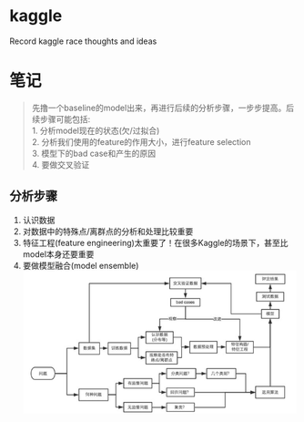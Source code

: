 # kaggle
Record kaggle race thoughts and ideas

# 笔记
> 先撸一个baseline的model出来，再进行后续的分析步骤，一步步提高。后续步骤可能包括:<br/>
    1. 分析model现在的状态(欠/过拟合)<br/>
    2. 分析我们使用的feature的作用大小，进行feature selection<br/>
    3. 模型下的bad case和产生的原因<br/>
    4. 要做交叉验证

## 分析步骤

1. 认识数据
2. 对数据中的特殊点/离群点的分析和处理比较重要
3. 特征工程(feature engineering)太重要了！在很多Kaggle的场景下，甚至比model本身还要重要
4. 要做模型融合(model ensemble)
![avatar](https://github.com/huanbia/kaggle/blob/master/material/process.jpg)
